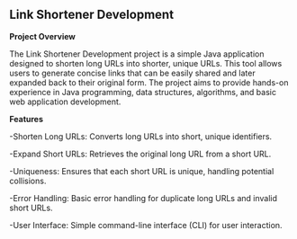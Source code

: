 ## Link Shortener Development 

__Project Overview__

The Link Shortener Development project is a simple Java application designed to shorten long URLs into shorter, unique URLs. This tool allows users to generate concise links that can be easily shared and later expanded back to their original form. The project aims to provide hands-on experience in Java programming, data structures, algorithms, and basic web application development.

__Features__

-Shorten Long URLs: Converts long URLs into short, unique identifiers.

-Expand Short URLs: Retrieves the original long URL from a short URL.

-Uniqueness: Ensures that each short URL is unique, handling potential collisions.

-Error Handling: Basic error handling for duplicate long URLs and invalid short URLs.

-User Interface: Simple command-line interface (CLI) for user interaction.
